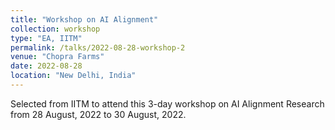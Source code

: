 ```yaml
---
title: "Workshop on AI Alignment"
collection: workshop
type: "EA, IITM"
permalink: /talks/2022-08-28-workshop-2
venue: "Chopra Farms"
date: 2022-08-28
location: "New Delhi, India"
---
```


Selected from IITM to attend this 3-day workshop on AI Alignment Research from 28 August, 2022 to 30 August, 2022.

